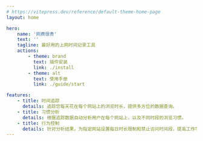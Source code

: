 ```yaml
---
# https://vitepress.dev/reference/default-theme-home-page
layout: home

hero:
    name: '网费很贵'
    text: ''
    tagline: 最好用的上网时间记录工具
    actions:
        - theme: brand
          text: 插件安装
          link: ./install
        - theme: alt
          text: 使用手册
          link: ./guide/start

features:
    - title: 时间追踪
      details: 追踪您每天花在每个网站上的浏览时长，提供多方位的数据查询。
    - title: 习惯分析
      details: 根据追踪数据自动分析用户在每个网站上，以及不同时段的浏览习惯。
    - title: 行为控制
      details: 针对分析结果，为指定网站设置每日时长限制和禁止访问时间段，提高工作学习效率。
---
```

